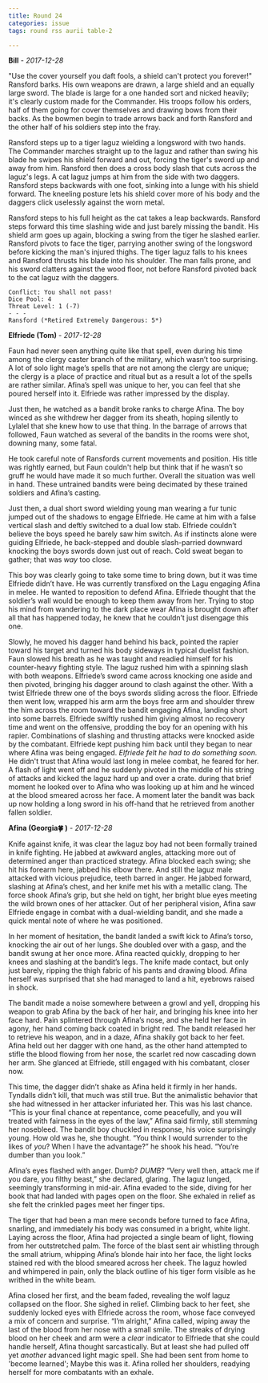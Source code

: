 ```yaml
---
title: Round 24
categories: issue
tags: round rss aurii table-2

---
```


**Bill** - *2017-12-28*

"Use the cover yourself you daft fools, a shield can't protect you forever!" Ransford barks. His own weapons are drawn, a large shield and an equally large sword. The blade is large for a one handed sort and nicked heavily; it's clearly custom made for the Commander. His troops follow his orders, half of them going for cover themselves and drawing bows from their backs. As the bowmen begin to trade arrows back and forth Ransford and the other half of his soldiers step into the fray.

Ransford steps up to a tiger laguz wielding a longsword with two hands. The Commander marches straight up to the laguz and rather than swing his blade he swipes his shield forward and out, forcing the tiger's sword up and away from him. Ransford then does a cross body slash that cuts across the laguz's legs. A cat laguz jumps at him from the side with two daggers. Ransford steps backwards with one foot, sinking into a lunge with his shield forward. The kneeling posture lets his shield cover more of his body and the daggers click uselessly against the worn metal. 

Ransford steps to his full height as the cat takes a leap backwards. Ransford steps forward this time slashing wide and just barely missing the bandit. His shield arm goes up again, blocking a swing from the tiger he slashed earlier. Ransford pivots to face the tiger, parrying another swing of the longsword before kicking the man's injured thighs. The tiger laguz falls to his knees and Ransford thrusts his blade into his shoulder. The man falls prone, and his sword clatters against the wood floor, not before Ransford pivoted back to the cat laguz with the daggers. 

```
Conflict: You shall not pass!
Dice Pool: 4
Threat Level: 1 (-7)
- - -
Ransford (*Retired Extremely Dangerous: 5*)
```

**Elfriede (Tom)** - *2017-12-28*

Faun had never seen anything quite like that spell, even during his time among the clergy caster branch of the military, which wasn’t too surprising. A lot of solo light mage’s spells that are not among the clergy are unique; the clergy is a place of practice and ritual but as a result a lot of the spells are rather similar. Afina’s spell was unique to her, you can feel that she poured herself into it. Elfriede was rather impressed by the display.

Just then, he watched as a bandit broke ranks to charge Afina. The boy winced as she withdrew her dagger from its sheath, hoping silently to Lylalel that she knew how to use that thing.
In the barrage of arrows that followed, Faun watched as several of the bandits in the rooms were shot, downing many, some fatal. 

He took careful note of Ransfords current movements and position. His title was rightly earned, but Faun couldn't help but think that if he wasn’t so gruff he would have made it so much further. Overall the situation was well in hand. These untrained bandits were being decimated by these trained soldiers and Afina’s casting.

Just then, a dual short sword wielding young man wearing a fur tunic jumped out of the shadows to engage Elfriede. He came at him with a false vertical slash and deftly switched to a dual low stab. Elfriede couldn’t believe the boys speed he barely saw him switch. As if instincts alone were guiding Elfriede, he back-stepped and double slash-parried downward knocking the boys swords down just out of reach. Cold sweat began to gather; that was *way* too close.

This boy was clearly going to take some time to bring down, but it was time Elfriede didn’t have. He was currently transfixed on the Lagu engaging Afina in melee. He wanted to reposition to defend Afina. Elfriede thought that the soldier’s wall would be enough to keep them away from her. Trying to stop his mind from wandering to the dark place wear Afina is brought down after all that has happened today, he knew that he couldn’t just disengage this one.

Slowly, he moved his dagger hand behind his back, pointed the rapier toward his target and turned his body sideways in typical duelist fashion. Faun slowed his breath as he was taught and readied himself for his counter-heavy fighting style. The laguz rushed him with a spinning slash with both weapons. Elfriede’s sword came across knocking one aside and then pivoted, bringing his dagger around to clash against the other. With a twist Elfriede threw one of the boys swords sliding across the floor. Elfriede then went low, wrapped his arm arm the boys free arm and shoulder threw the him across the room toward the bandit engaging Afina, landing short into some barrels. Elfriede swiftly rushed him giving almost no recovery time and went on the offensive, prodding the boy for an opening with his rapier. Combinations of slashing and thrusting attacks were knocked aside by the combatant. Elfriede kept pushing him back until they began to near where Afina was being engaged. *Elfriede felt he had to do something soon.* He didn't trust that Afina would last long in melee combat, he feared for her.
A flash of light went off and he suddenly pivoted in the middle of his string of attacks and kicked the laguz hard up and over a crate. during that brief moment he looked over to Afina who was looking up at him and he winced at the blood smeared across her face. A moment later the bandit was back up now holding a long sword in his off-hand that he retrieved from another fallen soldier.

**Afina (Georgia🍀 )** - *2017-12-28*

Knife against knife, it was clear the laguz boy had not been formally trained in knife fighting. He jabbed at awkward angles, attacking more out of determined anger than practiced strategy. Afina blocked each swing; she hit his forearm here, jabbed his elbow there. And still the laguz male attacked with vicious prejudice, teeth barred in anger. He jabbed forward, slashing at Afina’s chest, and her knife met his with a metallic clang. The force shook Afina’s grip, but she held on tight, her bright blue eyes meeting the wild brown ones of her attacker. Out of her peripheral vision, Afina saw Elfriede engage in combat with a dual-wielding bandit, and she made a quick mental note of where he was positioned.

In her moment of hesitation, the bandit landed a swift kick to Afina’s torso, knocking the air out of her lungs. She doubled over with a gasp, and the bandit swung at her once more. Afina reacted quickly, dropping to her knees and slashing at the bandit’s legs. The knife made contact, but only just barely, ripping the thigh fabric of his pants and drawing blood. Afina herself was surprised that she had managed to land a hit, eyebrows raised in shock.

The bandit made a noise somewhere between a growl and yell, dropping his weapon to grab Afina by the back of her hair, and bringing his knee into her face hard. Pain splintered through Afina’s nose, and she held her face in agony, her hand coming back coated in bright red. The bandit released her to retrieve his weapon, and in a daze, Afina shakily got back to her feet. Afina held out her dagger with one hand, as the other hand attempted to stifle the blood flowing from her nose, the scarlet red now cascading down her arm. She glanced at Elfriede, still engaged with his combatant, closer now. 

This time, the dagger didn’t shake as Afina held it firmly in her hands. Tyndalls didn’t kill, that much was still true. But the animalistic behavior that she had witnessed in her attacker infuriated her. This was his last chance. “This is your final chance at repentance, come peacefully, and you will treated with fairness in the eyes of the law,” Afina said firmly, still stemming her nosebleed. The bandit boy chuckled in response, his voice surprisingly young. How old was he, she thought. “You think I would surrender to the likes of _you_? When I have the advantage?” he shook his head. “You’re dumber than you look.”

Afina’s eyes flashed with anger. Dumb? _DUMB_? “Very well then, attack me if you dare, you filthy beast,” she declared, glaring. The laguz lunged, seemingly transforming in mid-air. Afina evaded to the side, diving for her book that had landed with pages open on the floor. She exhaled in relief as she felt the crinkled pages meet her finger tips. 

The tiger that had been a man mere seconds before turned to face Afina, snarling, and immediately his body was consumed in a bright, white light. Laying across the floor, Afina had projected a single beam of light, flowing from her outstretched palm. The force of the blast sent air whistling through the small atrium, whipping Afina’s blonde hair into her face, the light locks stained red with the blood smeared across her cheek. The laguz howled and whimpered in pain, only the black outline of his tiger form visible as he writhed in the white beam. 

Afina closed her first, and the beam faded, revealing the wolf laguz collapsed on the floor. She sighed in relief. Climbing back to her feet, she suddenly locked eyes with Elfriede across the room, whose face conveyed a mix of concern and surprise. “I’m alright,” Afina called, wiping away the last of the blood from her nose with a small smile. The streaks of drying blood on her cheek and arm were a _clear_ indicator to Elfriede that she could handle herself, Afina thought sarcastically. But at least she had pulled off yet _another_ advanced light magic spell. She had been sent from home to 'become learned'; Maybe this was it. Afina rolled her shoulders, readying herself for more combatants with an exhale.



<!-- re.findall('a.*?(?=a|$)', t+'x') -->
